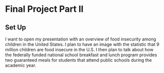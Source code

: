# Final Project Part II

## Set Up
I want to open my presentation with an overview of food insecurity among children in the United States. I plan to have an image with the statistic that 9 million children are food insecure in the U.S.
I then plan to talk about how the federally funded national school breakfast and lunch program provides two guaranteed meals for students that attend public schools during the academic year.

